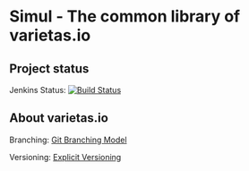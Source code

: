 # Simul - The common library of varietas.io
## Project status
Jenkins Status: [![Build Status](https://ci.varietas.io/job/varietas---instrumentum-simul/badge/icon)](https://ci.varietas.io/job/varietas---instrumentum-simul/)

## About varietas.io
Branching: [Git Branching Model](https://team.varietas.io/documents/1)

Versioning: [Explicit Versioning](https://team.varietas.io/documents/2)
